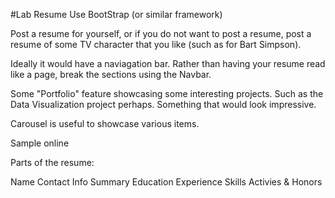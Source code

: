 #Lab Resume
Use BootStrap (or similar framework)

Post a resume for yourself, or if you do not want to post a resume, post a resume of some TV character that you like (such as for Bart Simpson).

Ideally it would have a naviagation bar. Rather than having your resume read like a page, break the sections using the Navbar.

Some "Portfolio" feature showcasing some interesting projects. Such as the Data Visualization project perhaps. Something that would look impressive.

Carousel is useful to showcase various items.

Sample online

Parts of the resume:

Name
Contact Info
Summary
Education
Experience
Skills
Activies & Honors
